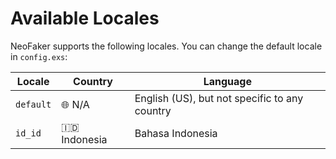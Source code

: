 # Available Locales

NeoFaker supports the following locales. You can change the default locale in `config.exs`:

| Locale    | Country      | Language                                      |
| --------- | ------------ | --------------------------------------------- |
| `default` | 🌐 N/A       | English (US), but not specific to any country |
| `id_id`   | 🇮🇩 Indonesia | Bahasa Indonesia                              |
